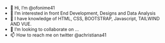 - 👋 Hi, I’m @ofonime41
- 👀 I’m interested in front End Development, Designs and Data Analysis
- 🌱 I have knowledge of HTML, CSS, BOOTSTRAP, Javascript, TAILWIND AND VUE.
- 💞️ I’m looking to collaborate on ...
- 📫 How to reach me on twitter @achristiana41

<!---
ofonime41/ofonime41 is a ✨ special ✨ repository because its `README.md` (this file) appears on your GitHub profile.
You can click the Preview link to take a look at your changes.
--->
